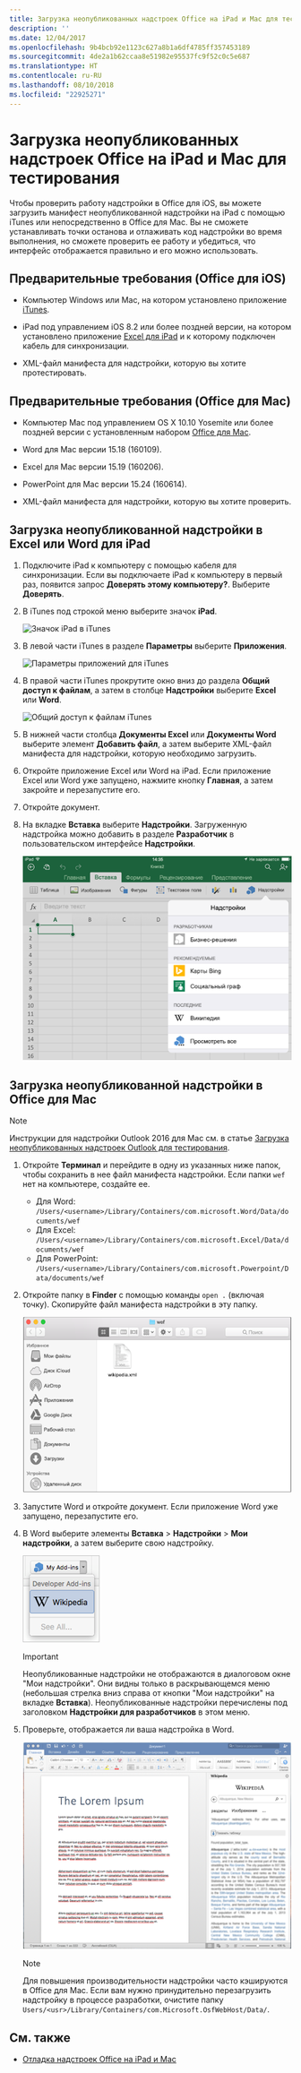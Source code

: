 ```yaml
---
title: Загрузка неопубликованных надстроек Office на iPad и Mac для тестирования
description: ''
ms.date: 12/04/2017
ms.openlocfilehash: 9b4bcb92e1123c627a8b1a6df4785ff357453189
ms.sourcegitcommit: 4de2a1b62ccaa8e51982e95537fc9f52c0c5e687
ms.translationtype: HT
ms.contentlocale: ru-RU
ms.lasthandoff: 08/10/2018
ms.locfileid: "22925271"
---
```

# <a name="sideload-office-add-ins-on-ipad-and-mac-for-testing"></a>Загрузка неопубликованных надстроек Office на iPad и Mac для тестирования

Чтобы проверить работу надстройки в Office для iOS, вы можете загрузить манифест неопубликованной надстройки на iPad с помощью iTunes или непосредственно в Office для Mac. Вы не сможете устанавливать точки останова и отлаживать код надстройки во время выполнения, но сможете проверить ее работу и убедиться, что интерфейс отображается правильно и его можно использовать. 

## <a name="prerequisites-for-office-for-ios"></a>Предварительные требования (Office для iOS)

- Компьютер Windows или Mac, на котором установлено приложение [iTunes](http://www.apple.com/itunes/download/).
    
- iPad под управлением iOS 8.2 или более поздней версии, на котором установлено приложение [Excel для iPad](https://itunes.apple.com/us/app/microsoft-excel/id586683407?mt=8) и к которому подключен кабель для синхронизации.
    
- XML-файл манифеста для надстройки, которую вы хотите протестировать.
    

## <a name="prerequisites-for-office-for-mac"></a>Предварительные требования (Office для Mac)

- Компьютер Mac под управлением OS X 10.10 Yosemite или более поздней версии с установленным набором [Office для Mac](https://products.office.com/buy/compare-microsoft-office-products?tab=omac).
    
- Word для Mac версии 15.18 (160109).
   
- Excel для Mac версии 15.19 (160206).

- PowerPoint для Mac версии 15.24 (160614).
    
- XML-файл манифеста для надстройки, которую вы хотите проверить.
    

## <a name="sideload-an-add-in-on-excel-or-word-for-ipad"></a>Загрузка неопубликованной надстройки в Excel или Word для iPad

1. Подключите iPad к компьютеру с помощью кабеля для синхронизации. Если вы подключаете iPad к компьютеру в первый раз, появится запрос **Доверять этому компьютеру?**. Выберите **Доверять**.

2. В iTunes под строкой меню выберите значок **iPad**.
    
    ![Значок iPad в iTunes](../images/ipad.png)

3. В левой части iTunes в разделе  **Параметры** выберите **Приложения**.
    
    ![Параметры приложений для iTunes](../images/file-settings-apps.png)

4. В правой части iTunes прокрутите окно вниз до раздела  **Общий доступ к файлам**, а затем в столбце  **Надстройки** выберите **Excel** или **Word**.
    
    ![Общий доступ к файлам iTunes](../images/file-sharing.png)

5. В нижней части столбца  **Документы Excel** или **Документы Word** выберите элемент **Добавить файл**, а затем выберите XML-файл манифеста для надстройки, которую необходимо загрузить. 
    
6. Откройте приложение Excel или Word на iPad. Если приложение Excel или Word уже запущено, нажмите кнопку **Главная**, а затем закройте и перезапустите его.
    
7. Откройте документ.
    
8. На вкладке  **Вставка** выберите **Надстройки**. Загруженную надстройка можно добавить в разделе  **Разработчик** в пользовательском интерфейсе **Надстройки**.
    
    ![Вставка надстроек в приложение Excel](../images/excel-insert-add-in.png)


## <a name="sideload-an-add-in-on-office-for-mac"></a>Загрузка неопубликованной надстройки в Office для Mac

> [!NOTE]
> Инструкции для надстройки Outlook 2016 для Mac см. в статье [Загрузка неопубликованных надстроек Outlook для тестирования](https://docs.microsoft.com/outlook/add-ins/sideload-outlook-add-ins-for-testing).

1. Откройте **Терминал** и перейдите в одну из указанных ниже папок, чтобы сохранить в нее файл манифеста надстройки. Если папки `wef` нет на компьютере, создайте ее.
    
    - Для Word: `/Users/<username>/Library/Containers/com.microsoft.Word/Data/documents/wef`    
    - Для Excel: `/Users/<username>/Library/Containers/com.microsoft.Excel/Data/documents/wef`
    - Для PowerPoint: `/Users/<username>/Library/Containers/com.microsoft.Powerpoint/Data/documents/wef`
    
2. Откройте папку в **Finder** с помощью команды `open .` (включая точку). Скопируйте файл манифеста надстройки в эту папку.
    
    ![Папка Wef в Office для Mac](../images/all-my-files.png)

3. Запустите Word и откройте документ. Если приложение Word уже запущено, перезапустите его.
    
4. В Word выберите элементы **Вставка**  >  **Надстройки**  >  **Мои надстройки**, а затем выберите свою надстройку.
    
    ![Мои надстройки в Office для Mac](../images/my-add-ins-wikipedia.png)

    > [!IMPORTANT]
    > Неопубликованные надстройки не отображаются в диалоговом окне "Мои надстройки". Они видны только в раскрывающемся меню (небольшая стрелка вниз справа от кнопки "Мои надстройки" на вкладке **Вставка**). Неопубликованные надстройки перечислены под заголовком **Надстройки для разработчиков** в этом меню. 
    
5. Проверьте, отображается ли ваша надстройка в Word.
    
    ![Надстройка в Office для Mac](../images/lorem-ipsum-wikipedia.png)
    
    > [!NOTE]
    > Для повышения производительности надстройки часто кэшируются в Office для Mac. Если вам нужно принудительно перезагрузить надстройку в процессе разработки, очистите папку `Users/<usr>/Library/Containers/com.Microsoft.OsfWebHost/Data/`. 

## <a name="see-also"></a>См. также

- [Отладка надстроек Office на iPad и Mac](debug-office-add-ins-on-ipad-and-mac.md)
    
